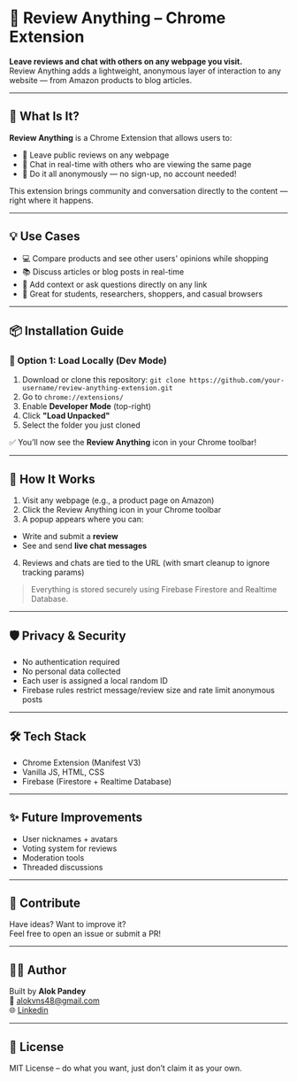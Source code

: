# 📝 Review Anything – Chrome Extension

**Leave reviews and chat with others on any webpage you visit.**  
Review Anything adds a lightweight, anonymous layer of interaction to any website — from Amazon products to blog articles.

---

## 🚀 What Is It?

**Review Anything** is a Chrome Extension that allows users to:
- 📝 Leave public reviews on any webpage
- 💬 Chat in real-time with others who are viewing the same page
- 🔐 Do it all anonymously — no sign-up, no account needed!

This extension brings community and conversation directly to the content — right where it happens.

---

## 💡 Use Cases

- 💻 Compare products and see other users' opinions while shopping
- 📚 Discuss articles or blog posts in real-time
- 🧠 Add context or ask questions directly on any link
- 🧩 Great for students, researchers, shoppers, and casual browsers

---

## 📦 Installation Guide

### 🔧 Option 1: Load Locally (Dev Mode)
1. Download or clone this repository:
   `git clone https://github.com/your-username/review-anything-extension.git `
2. Go to `chrome://extensions/`
3. Enable **Developer Mode** (top-right)
4. Click **"Load Unpacked"**
5. Select the folder you just cloned

✅ You’ll now see the **Review Anything** icon in your Chrome toolbar!

---

## 🧠 How It Works

1. Visit any webpage (e.g., a product page on Amazon)
2. Click the Review Anything icon in your Chrome toolbar
3. A popup appears where you can:
- Write and submit a **review**
- See and send **live chat messages**
4. Reviews and chats are tied to the URL (with smart cleanup to ignore tracking params)

> Everything is stored securely using Firebase Firestore and Realtime Database.

---

## 🛡️ Privacy & Security

- No authentication required
- No personal data collected
- Each user is assigned a local random ID
- Firebase rules restrict message/review size and rate limit anonymous posts

---

## 🛠️ Tech Stack

- Chrome Extension (Manifest V3)
- Vanilla JS, HTML, CSS
- Firebase (Firestore + Realtime Database)

---

## ✨ Future Improvements

- User nicknames + avatars
- Voting system for reviews
- Moderation tools
- Threaded discussions

---

## 🤝 Contribute

Have ideas? Want to improve it?  
Feel free to open an issue or submit a PR!


---

## 🧑‍💻 Author

Built by **Alok Pandey**  
📧 alokvns48@gmail.com  
🌐 [Linkedin](https://www.linkedin.com/in/alokpandey02/)

---

## 📜 License

MIT License – do what you want, just don’t claim it as your own.

